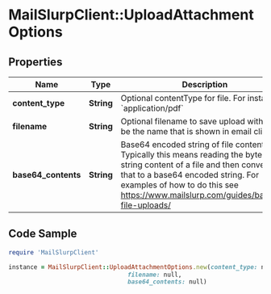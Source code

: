 # MailSlurpClient::UploadAttachmentOptions

## Properties

Name | Type | Description | Notes
------------ | ------------- | ------------- | -------------
**content_type** | **String** | Optional contentType for file. For instance &#x60;application/pdf&#x60; | [optional] 
**filename** | **String** | Optional filename to save upload with. Will be the name that is shown in email clients | [optional] 
**base64_contents** | **String** | Base64 encoded string of file contents. Typically this means reading the bytes or string content of a file and then converting that to a base64 encoded string. For examples of how to do this see https://www.mailslurp.com/guides/base64-file-uploads/ | 

## Code Sample

```ruby
require 'MailSlurpClient'

instance = MailSlurpClient::UploadAttachmentOptions.new(content_type: null,
                                 filename: null,
                                 base64_contents: null)
```


